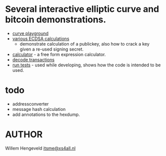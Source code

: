 # Several interactive elliptic curve and bitcoin demonstrations.

 * [curve playground](https://rawcdn.githack.com/nlitsme/bitcoinexplainer/aa408524db37cc9d6b0220a5230d6680ef302026/curve.html)
 * [various ECDSA calculations](https://rawcdn.githack.com/nlitsme/bitcoinexplainer/aa408524db37cc9d6b0220a5230d6680ef302026/ecdsacrack.html)
    * demonstrate calculation of a publickey, also how to crack a key given a re-used signing secret.
 * [calculator](https://rawcdn.githack.com/nlitsme/bitcoinexplainer/aa408524db37cc9d6b0220a5230d6680ef302026/calculator.html) - a free form expression calculator.
 * [decode transactions](https://rawcdn.githack.com/nlitsme/bitcoinexplainer/aa408524db37cc9d6b0220a5230d6680ef302026/transaction.html)
 * [run tests](https://rawcdn.githack.com/nlitsme/bitcoinexplainer/aa408524db37cc9d6b0220a5230d6680ef302026/unittest.html) - used while developing, shows how the code is intended to be used.


# todo

 * addressconverter
 * message hash calculation
 * add annotations to the hexdump.


# AUTHOR

Willem Hengeveld <itsme@xs4all.nl>
